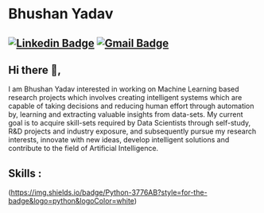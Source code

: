 # Bhushan Yadav
[![Linkedin Badge](https://img.shields.io/badge/-BhushanYadav-blue?style=social&logo=Linkedin&logoColor=blue&link=https://www.linkedin.com/in/bhushanyadav07/)](https://www.linkedin.com/in/bhushanyadav07/)
[![Gmail Badge](https://img.shields.io/badge/-GMail-c14438?style=social&logo=Gmail&logoColor=red&link=mailto:bhushanyadav8939@gmail.com)](mailto:bhushanyadav8939@gmail.com)
---
## Hi there 👋,           
I am Bhushan Yadav interested in working on Machine Learning based research projects which involves creating intelligent systems which are capable of taking decisions and reducing human effort through automation by, learning and extracting valuable insights from data-sets. My current goal is to acquire skill-sets required by Data Scientists through self-study, R&D projects and industry exposure, and subsequently pursue my research interests, innovate with new ideas, develop intelligent solutions and contribute to the field of Artificial Intelligence. 

## Skills :
(https://img.shields.io/badge/Python-3776AB?style=for-the-badge&logo=python&logoColor=white)
<!--
**bhushan's_portfolio** is a ✨ _special_ ✨ repository because its `README.md` (this file) appears on your GitHub profile.

[![Twitter Badge]  [![Medium Badge]

-->
